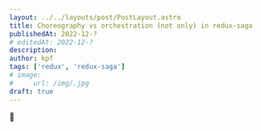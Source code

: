```yaml
---
layout: ../../layouts/post/PostLayout.astro
title: Choreography vs orchestration (not only) in redux-saga
publishedAt: 2022-12-?
# editedAt: 2022-12-?
description:
author: kpf
tags: ['redux', 'redux-saga']
# image:
#     url: /img/.jpg
draft: true
---
```


🚧
